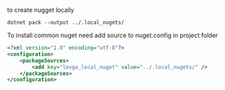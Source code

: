 to create nugget locally
```
dotnet pack --output ../.local_nugets/
```

To install common nuget need add source to nuget.config in project folder
```xml
<?xml version="1.0" encoding="utf-8"?>
<configuration>
    <packageSources>
        <add key="lovga_local_nuget" value="../.local_nugets/" />
    </packageSources>
</configuration>
```